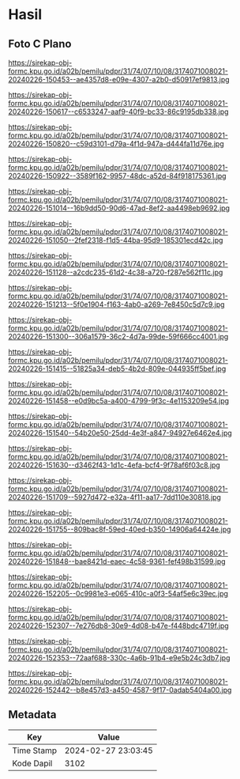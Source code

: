 # Hasil

## Foto C Plano

https://sirekap-obj-formc.kpu.go.id/a02b/pemilu/pdpr/31/74/07/10/08/3174071008021-20240226-150453--ae4357d8-e09e-4307-a2b0-d50917ef9813.jpg

https://sirekap-obj-formc.kpu.go.id/a02b/pemilu/pdpr/31/74/07/10/08/3174071008021-20240226-150617--c6533247-aaf9-40f9-bc33-86c9195db338.jpg

https://sirekap-obj-formc.kpu.go.id/a02b/pemilu/pdpr/31/74/07/10/08/3174071008021-20240226-150820--c59d3101-d79a-4f1d-947a-d444fa11d76e.jpg

https://sirekap-obj-formc.kpu.go.id/a02b/pemilu/pdpr/31/74/07/10/08/3174071008021-20240226-150922--3589f162-9957-48dc-a52d-84f918175361.jpg

https://sirekap-obj-formc.kpu.go.id/a02b/pemilu/pdpr/31/74/07/10/08/3174071008021-20240226-151014--16b9dd50-90d6-47ad-8ef2-aa4498eb9692.jpg

https://sirekap-obj-formc.kpu.go.id/a02b/pemilu/pdpr/31/74/07/10/08/3174071008021-20240226-151050--2fef2318-f1d5-44ba-95d9-185301ecd42c.jpg

https://sirekap-obj-formc.kpu.go.id/a02b/pemilu/pdpr/31/74/07/10/08/3174071008021-20240226-151128--a2cdc235-61d2-4c38-a720-f287e562f11c.jpg

https://sirekap-obj-formc.kpu.go.id/a02b/pemilu/pdpr/31/74/07/10/08/3174071008021-20240226-151213--5f0e1904-f163-4ab0-a269-7e8450c5d7c9.jpg

https://sirekap-obj-formc.kpu.go.id/a02b/pemilu/pdpr/31/74/07/10/08/3174071008021-20240226-151300--306a1579-36c2-4d7a-99de-59f666cc4001.jpg

https://sirekap-obj-formc.kpu.go.id/a02b/pemilu/pdpr/31/74/07/10/08/3174071008021-20240226-151415--51825a34-deb5-4b2d-809e-044935ff5bef.jpg

https://sirekap-obj-formc.kpu.go.id/a02b/pemilu/pdpr/31/74/07/10/08/3174071008021-20240226-151458--e0d9bc5a-a400-4799-9f3c-4e1153209e54.jpg

https://sirekap-obj-formc.kpu.go.id/a02b/pemilu/pdpr/31/74/07/10/08/3174071008021-20240226-151540--54b20e50-25dd-4e3f-a847-94927e6462e4.jpg

https://sirekap-obj-formc.kpu.go.id/a02b/pemilu/pdpr/31/74/07/10/08/3174071008021-20240226-151630--d3462f43-1d1c-4efa-bcf4-9f78af6f03c8.jpg

https://sirekap-obj-formc.kpu.go.id/a02b/pemilu/pdpr/31/74/07/10/08/3174071008021-20240226-151709--5927d472-e32a-4f11-aa17-7dd110e30818.jpg

https://sirekap-obj-formc.kpu.go.id/a02b/pemilu/pdpr/31/74/07/10/08/3174071008021-20240226-151755--809bac8f-59ed-40ed-b350-14906a64424e.jpg

https://sirekap-obj-formc.kpu.go.id/a02b/pemilu/pdpr/31/74/07/10/08/3174071008021-20240226-151848--bae8421d-eaec-4c58-9361-fef498b31599.jpg

https://sirekap-obj-formc.kpu.go.id/a02b/pemilu/pdpr/31/74/07/10/08/3174071008021-20240226-152205--0c9981e3-e065-410c-a0f3-54af5e6c39ec.jpg

https://sirekap-obj-formc.kpu.go.id/a02b/pemilu/pdpr/31/74/07/10/08/3174071008021-20240226-152307--7e276db8-30e9-4d08-b47e-f448bdc4719f.jpg

https://sirekap-obj-formc.kpu.go.id/a02b/pemilu/pdpr/31/74/07/10/08/3174071008021-20240226-152353--72aaf688-330c-4a6b-91b4-e9e5b24c3db7.jpg

https://sirekap-obj-formc.kpu.go.id/a02b/pemilu/pdpr/31/74/07/10/08/3174071008021-20240226-152442--b8e457d3-a450-4587-9f17-0adab5404a00.jpg


## Metadata

| Key        | Value               |
| ---------- | ------------------- |
| Time Stamp | 2024-02-27 23:03:45 |
| Kode Dapil | 3102                |



